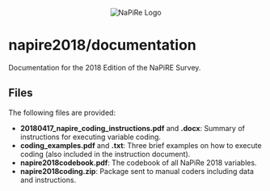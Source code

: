 <p align="center">
  <img src="http://napire.org/assets/napire_thumbnail.png" alt="NaPiRe Logo">
</p>

# napire2018/documentation

Documentation for the 2018 Edition of the NaPiRE Survey.

## Files

The following files are provided:

- **20180417_napire_coding_instructions.pdf** and **.docx**: Summary of instructions for executing variable coding.
- **coding_examples.pdf** and **.txt**: Three brief examples on how to execute coding (also included in the instruction document).
- **napire2018codebook.pdf**: The codebook of all NaPiRe 2018 variables.
- **napire2018coding.zip**: Package sent to manual coders including data and instructions.
